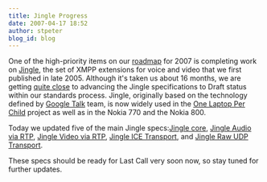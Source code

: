 ```yaml
---
title: Jingle Progress
date: 2007-04-17 18:52
author: stpeter
blog_id: blog
---
```


One of the high-priority items on our [roadmap](http://www.xmpp.org/xsf/roadmap.shtml) for 2007 is completing work on [Jingle](http://www.xmpp.org/extensions/xep-0166.html), the set of XMPP extensions for voice and video that we first published in late 2005. Although it's taken us about 16 months, we are getting [quite close](http://mail.jabber.org/pipermail/standards/2007-April/014927.html) to advancing the Jingle specifications to Draft status within our standards process. Jingle, originally based on the technology defined by [Google Talk](http://www.google.com/talk/) team, is now widely used in the [One Laptop Per Child](http://www.laptop.org/) project as well as in the Nokia 770 and the Nokia 800.

Today we updated five of the main Jingle specs:[Jingle core](http://www.xmpp.org/extensions/xep-0166.html), [Jingle Audio via RTP](http://www.xmpp.org/extensions/xep-0167.html), [Jingle Video via RTP](http://www.xmpp.org/extensions/xep-0180.html), [Jingle ICE Transport](http://www.xmpp.org/extensions/xep-0176.html), and [Jingle Raw UDP Transport](http://www.xmpp.org/extensions/xep-0177.html).

These specs should be ready for Last Call very soon now, so stay tuned for further updates.
